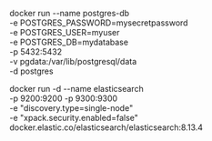 docker run --name postgres-db \
-e POSTGRES_PASSWORD=mysecretpassword \
-e POSTGRES_USER=myuser \
-e POSTGRES_DB=mydatabase \
-p 5432:5432 \
-v pgdata:/var/lib/postgresql/data \
-d postgres


docker run -d --name elasticsearch \
-p 9200:9200 -p 9300:9300 \
-e "discovery.type=single-node" \
-e "xpack.security.enabled=false" \
docker.elastic.co/elasticsearch/elasticsearch:8.13.4
